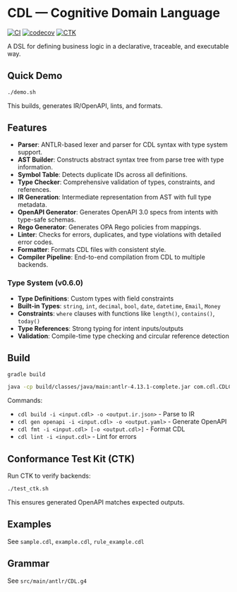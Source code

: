 # CDL — Cognitive Domain Language

[![CI](https://github.com/lsalihi/cdl-lang/actions/workflows/ci.yml/badge.svg)](https://github.com/lsalihi/cdl-lang/actions/workflows/ci.yml)
[![codecov](https://codecov.io/gh/lsalihi/cdl-lang/branch/main/graph/badge.svg)](https://codecov.io/gh/lsalihi/cdl-lang)
[![CTK](https://img.shields.io/badge/CTK-10%20tests-passing)](https://github.com/lsalihi/cdl-lang/tree/main/ctk)

A DSL for defining business logic in a declarative, traceable, and executable way.

## Quick Demo

```bash
./demo.sh
```

This builds, generates IR/OpenAPI, lints, and formats.

## Features

- **Parser**: ANTLR-based lexer and parser for CDL syntax with type system support.
- **AST Builder**: Constructs abstract syntax tree from parse tree with type information.
- **Symbol Table**: Detects duplicate IDs across all definitions.
- **Type Checker**: Comprehensive validation of types, constraints, and references.
- **IR Generation**: Intermediate representation from AST with full type metadata.
- **OpenAPI Generator**: Generates OpenAPI 3.0 specs from intents with type-safe schemas.
- **Rego Generator**: Generates OPA Rego policies from mappings.
- **Linter**: Checks for errors, duplicates, and type violations with detailed error codes.
- **Formatter**: Formats CDL files with consistent style.
- **Compiler Pipeline**: End-to-end compilation from CDL to multiple backends.

### Type System (v0.6.0)
- **Type Definitions**: Custom types with field constraints
- **Built-in Types**: `string`, `int`, `decimal`, `bool`, `date`, `datetime`, `Email`, `Money`
- **Constraints**: `where` clauses with functions like `length()`, `contains()`, `today()`
- **Type References**: Strong typing for intent inputs/outputs
- **Validation**: Compile-time type checking and circular reference detection

## Build

```bash
gradle build
```

```bash
java -cp build/classes/java/main:antlr-4.13.1-complete.jar com.cdl.CDLCLI <command>
```

Commands:
- `cdl build -i <input.cdl> -o <output.ir.json>` - Parse to IR
- `cdl gen openapi -i <input.cdl> -o <output.yaml>` - Generate OpenAPI
- `cdl fmt -i <input.cdl> [-o <output.cdl>]` - Format CDL
- `cdl lint -i <input.cdl>` - Lint for errors

## Conformance Test Kit (CTK)

Run CTK to verify backends:

```bash
./test_ctk.sh
```

This ensures generated OpenAPI matches expected outputs.

## Examples

See `sample.cdl`, `example.cdl`, `rule_example.cdl`

## Grammar

See `src/main/antlr/CDL.g4`
